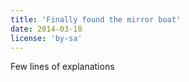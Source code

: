 ```yaml
---
title: 'Finally found the mirror boat'
date: 2014-03-18
license: 'by-sa'
---
```


Few lines of explanations
